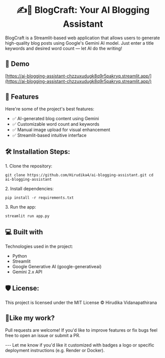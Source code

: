 <h1 align="center" id="title">✍️🤖 BlogCraft: Your AI Blogging Assistant</h1>

<p id="description">BlogCraft is a Streamlit-based web application that allows users to generate high-quality blog posts using Google's Gemini AI model. Just enter a title keywords and desired word count — let AI do the writing!</p>

<h2>🚀 Demo</h2>

[https://ai-blogging-assistant-chzzuxudugk8q9r5pakryq.streamlit.app/](https://ai-blogging-assistant-chzzuxudugk8q9r5pakryq.streamlit.app/)

  
  
<h2>🧐 Features</h2>

Here're some of the project's best features:

*   ✅ AI-generated blog content using Gemini
*   ✅ Customizable word count and keywords
*   ✅ Manual image upload for visual enhancement
*   ✅ Streamlit-based intuitive interface

<h2>🛠️ Installation Steps:</h2>

<p>1. Clone the repository:</p>

```
git clone https://github.com/Hirudika4/ai-blogging-assistant.git cd ai-blogging-assistant
```

<p>2. Install dependencies:</p>

```
pip install -r requirements.txt
```

<p>3. Run the app:</p>

```
streamlit run app.py
```

  
  
<h2>💻 Built with</h2>

Technologies used in the project:

*   Python
*   Streamlit
*   Google Generative AI (google-generativeai)
*   Gemini 2.x API

<h2>🛡️ License:</h2>

This project is licensed under the MIT License © Hirudika Vidanapathirana

<h2>💖Like my work?</h2>

Pull requests are welcome! If you'd like to improve features or fix bugs feel free to open an issue or submit a PR.<p>--- Let me know if you'd like it customized with badges a logo or specific deployment instructions (e.g. Render or Docker).</p>
